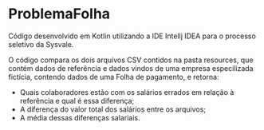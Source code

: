 # ProblemaFolha
Código desenvolvido em Kotlin utilizando a IDE Intellj IDEA para o processo seletivo da Sysvale.

O código compara os dois arquivos CSV contidos na pasta resources, que contém dados de referência e dados vindos de uma empresa especilizada fictícia,
contendo dados de uma Folha de pagamento, e retorna: 
* Quais colaboradores estão com os salários errados em relação à referência e qual é essa diferença;
* A diferença do valor total dos salários entre os arquivos;
* A média dessas diferenças salariais.

